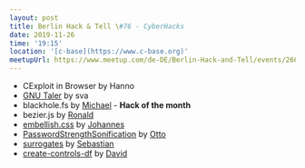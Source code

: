 ```yaml
---
layout: post
title: Berlin Hack & Tell \#76 - CyberHacks
date: 2019-11-26
time: '19:15'
location: '[c-base](https://www.c-base.org)'
meetupUrl: https://www.meetup.com/de-DE/Berlin-Hack-and-Tell/events/266666670/
---
```


* CExploit in Browser by Hanno
* [GNU Taler](https://taler.net) by sva
* blackhole.fs by [Michael](https://github.com/michaelkreil) - **Hack of the month**
* bezier.js by [Ronald](https://twitter.com/Ooskapenaar)
* [embellish.css](https://github.com/jzilg/embellish.css) by [Johannes](https://github.com/jzilg)
* [PasswordStrengthSonification](http://s.fhg.de/PrivacySonification) by [Otto](https://www.weizenbaum-institut.de/en/persons-details/p/otto-hans-martin-lutz/)
* [surrogates](https://github.com/hartwork/surrogates) by [Sebastian](https://blog.hartwork.org/)
* [create-controls-df](https://github.com/davidblitz/congenial-dollop/blob/master/create-controls-df.ipynb) by [David](https://github.com/davidblitz)
